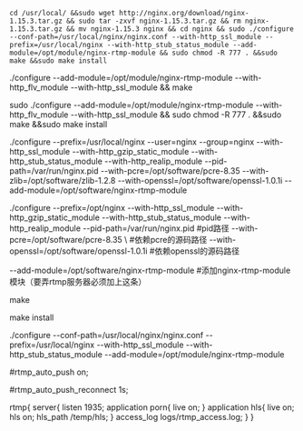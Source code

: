 ```
cd /usr/local/ &&sudo wget http://nginx.org/download/nginx-1.15.3.tar.gz && sudo tar -zxvf nginx-1.15.3.tar.gz && rm nginx-1.15.3.tar.gz && mv nginx-1.15.3 nginx && cd nginx && sudo ./configure --conf-path=/usr/local/nginx/nginx.conf --with-http_ssl_module --prefix=/usr/local/nginx --with-http_stub_status_module --add-module=/opt/module/nginx-rtmp-module && sudo chmod -R 777 . &&sudo make &&sudo make install
```

./configure --add-module=/opt/module/nginx-rtmp-module --with-http_flv_module --with-http_ssl_module && make

sudo  ./configure --add-module=/opt/module/nginx-rtmp-module --with-http_flv_module --with-http_ssl_module && sudo chmod -R 777 . &&sudo  make &&sudo  make install                   



./configure --prefix=/usr/local/nginx --user=nginx --group=nginx --with-http_ssl_module --with-http_gzip_static_module --with-http_stub_status_module --with-http_realip_module --pid-path=/var/run/nginx.pid --with-pcre=/opt/software/pcre-8.35 --with-zlib=/opt/software/zlib-1.2.8 --with-openssl=/opt/software/openssl-1.0.1i --add-module=/opt/software/nginx-rtmp-module


./configure --prefix=/opt/nginx --with-http_ssl_module --with-http_gzip_static_module --with-http_stub_status_module --with-http_realip_module --pid-path=/var/run/nginx.pid \#pid路径
--with-pcre=/opt/software/pcre-8.35 \  #依赖pcre的源码路径
--with-openssl=/opt/software/openssl-1.0.1i  #依赖openssl的源码路径

--add-module=/opt/software/nginx-rtmp-module    #添加nginx-rtmp-module模块（要弄rtmp服务器必须加上这条）

make

make install


./configure --conf-path=/usr/local/nginx/nginx.conf --prefix=/usr/local/nginx --with-http_ssl_module --with-http_stub_status_module --add-module=/opt/module/nginx-rtmp-module

#rtmp_auto_push on;

#rtmp_auto_push_reconnect 1s;

rtmp{
    server{
        listen 1935;
        application  porn{
            live on;
        }
        application hls{
            live on;
            hls on;
            hls_path /temp/hls;
        }
        access_log logs/rtmp_access.log;
    }
}